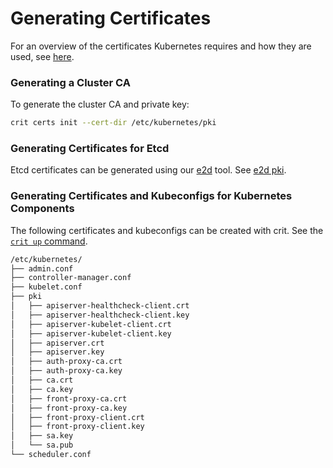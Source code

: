# Generating Certificates

For an overview of the certificates Kubernetes requires and how they are used, see [here](https://kubernetes.io/docs/setup/best-practices/certificates/). 

### Generating a Cluster CA

To generate the cluster CA and private key: 

```sh
crit certs init --cert-dir /etc/kubernetes/pki

```

### Generating Certificates for Etcd

Etcd certificates can be generated using our [e2d](https://github.com/criticalstack/e2d) tool. See [e2d pki](https://github.com/criticalstack/e2d#generating-certificates).

### Generating Certificates and Kubeconfigs for Kubernetes Components 

The following certificates and kubeconfigs can be created with crit. See the [`crit up` command](). 

```sh
/etc/kubernetes/
├── admin.conf
├── controller-manager.conf
├── kubelet.conf
├── pki
│   ├── apiserver-healthcheck-client.crt
│   ├── apiserver-healthcheck-client.key
│   ├── apiserver-kubelet-client.crt
│   ├── apiserver-kubelet-client.key
│   ├── apiserver.crt
│   ├── apiserver.key
│   ├── auth-proxy-ca.crt
│   ├── auth-proxy-ca.key
│   ├── ca.crt
│   ├── ca.key
│   ├── front-proxy-ca.crt
│   ├── front-proxy-ca.key
│   ├── front-proxy-client.crt
│   ├── front-proxy-client.key
│   ├── sa.key
│   └── sa.pub
└── scheduler.conf
```
